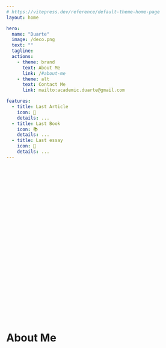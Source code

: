 ```yaml
---
# https://vitepress.dev/reference/default-theme-home-page
layout: home

hero:
  name: "Duarte"
  image: /deco.png
  text: ""
  tagline:
  actions:
    - theme: brand
      text: About Me
      link: /#about-me
    - theme: alt
      text: Contact Me
      link: mailto:academic.duarte@gmail.com

features:
  - title: Last Article
    icon: 📝
    details: ...
  - title: Last Book
    icon: 📚
    details: ...
  - title: Last essay
    icon: 📜
    details: ...
---
```

<div style='height:10vh'></div>

# About Me
